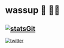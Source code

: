 
# wassup :busts_in_silhouette: 👨‍💻

## [![statsGit](https://github-readme-stats.vercel.app/api?username=g3ntl3m3n&show_icons=true&theme=dracula)](https://github.com/g3ntl3m3n)





[![twitter](https://img.shields.io/badge/-Twitter-1DA1F2?style=for-the-badge&logo=twitter&logoColor=white)](https://twitter.com/yikikdeveloper)



